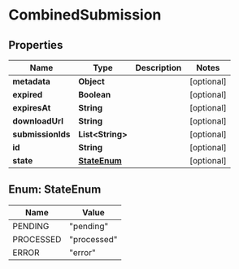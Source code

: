 
# CombinedSubmission

## Properties
Name | Type | Description | Notes
------------ | ------------- | ------------- | -------------
**metadata** | **Object** |  |  [optional]
**expired** | **Boolean** |  |  [optional]
**expiresAt** | **String** |  |  [optional]
**downloadUrl** | **String** |  |  [optional]
**submissionIds** | **List&lt;String&gt;** |  |  [optional]
**id** | **String** |  |  [optional]
**state** | [**StateEnum**](#StateEnum) |  |  [optional]


<a name="StateEnum"></a>
## Enum: StateEnum
Name | Value
---- | -----
PENDING | &quot;pending&quot;
PROCESSED | &quot;processed&quot;
ERROR | &quot;error&quot;



